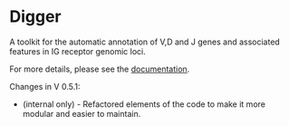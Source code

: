 # Digger
A toolkit for the automatic annotation of V,D and J genes and associated features in IG receptor genomic loci.

For more details, please see the [documentation](https://williamdlees.github.io/digger/index.html).

Changes in V 0.5.1:
- (internal only) - Refactored elements of the code to make it more modular and easier to maintain.
